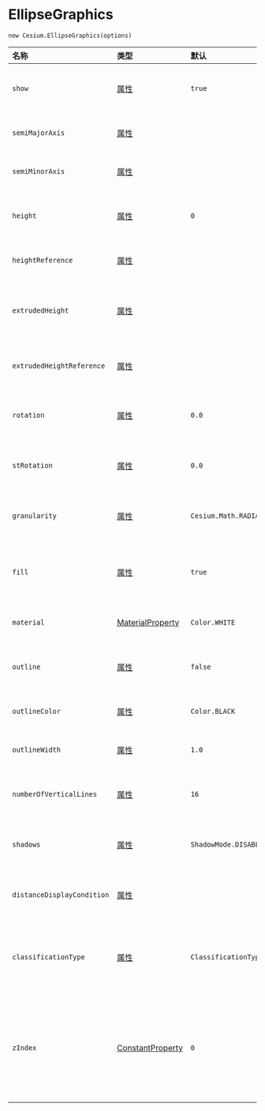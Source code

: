 # EllipseGraphics

```
new Cesium.EllipseGraphics(options)
```

| 名称 | 类型 | 默认 | 描述 |
| :--- | :--- | :--- | :--- |
| `show` | [属性](https://cesiumjs.org/Cesium/Build/Documentation/Property.html) | `true` | optional一个boolean属性，指定椭圆的可见性。 |
| `semiMajorAxis` | [属性](https://cesiumjs.org/Cesium/Build/Documentation/Property.html) |  | optional指定半长轴的数字属性。 |
| `semiMinorAxis` | [属性](https://cesiumjs.org/Cesium/Build/Documentation/Property.html) |  | optional指定半短轴的数字属性。 |
| `height` | [属性](https://cesiumjs.org/Cesium/Build/Documentation/Property.html) | `0` | optional一个数字属性，指定椭圆相对于椭球面的高度。 |
| `heightReference` | [属性](https://cesiumjs.org/Cesium/Build/Documentation/Property.html) |  | optional一个属性，指定高度相对于什么。 |
| `extrudedHeight` | [属性](https://cesiumjs.org/Cesium/Build/Documentation/Property.html) |  | optional一个数字属性，指定椭圆的挤压面相对于椭球面的高度。 |
| `extrudedHeightReference` | [属性](https://cesiumjs.org/Cesium/Build/Documentation/Property.html) |  | optional一个属性，指定extrudedHeight相对于什么。 |
| `rotation` | [属性](https://cesiumjs.org/Cesium/Build/Documentation/Property.html) | `0.0` | optional一个数字属性，指定椭圆从北向逆时针旋转。 |
| `stRotation` | [属性](https://cesiumjs.org/Cesium/Build/Documentation/Property.html) | `0.0` | optional一个数字属性，指定从北向逆时针旋转椭圆纹理。 |
| `granularity` | [属性](https://cesiumjs.org/Cesium/Build/Documentation/Property.html) | `Cesium.Math.RADIANS_PER_DEGREE` | optional一个数字属性，指定椭圆上点之间的角距离。 |
| `fill` | [属性](https://cesiumjs.org/Cesium/Build/Documentation/Property.html) | `true` | optional一个boolean属性，指定椭圆是否使用提供的材质填充。 |
| `material` | [MaterialProperty](https://cesiumjs.org/Cesium/Build/Documentation/MaterialProperty.html) | `Color.WHITE` | optional一个属性，指定用于填充椭圆的材质。 |
| `outline` | [属性](https://cesiumjs.org/Cesium/Build/Documentation/Property.html) | `false` | optional一个boolean属性，指定椭圆是否被轮廓化。 |
| `outlineColor` | [属性](https://cesiumjs.org/Cesium/Build/Documentation/Property.html) | `Color.BLACK` | optional一个指定[`Color`](https://cesiumjs.org/Cesium/Build/Documentation/Color.html)轮廓的属性。 |
| `outlineWidth` | [属性](https://cesiumjs.org/Cesium/Build/Documentation/Property.html) | `1.0` | optional一个指定轮廓宽度的数字属性。 |
| `numberOfVerticalLines` | [属性](https://cesiumjs.org/Cesium/Build/Documentation/Property.html) | `16` | optional一个数字属性，指定沿轮廓周边绘制的垂直线数。 |
| `shadows` | [属性](https://cesiumjs.org/Cesium/Build/Documentation/Property.html) | `ShadowMode.DISABLED` | optional枚举属性，指定椭圆是否从每个光源投射或接收阴影。 |
| `distanceDisplayCondition` | [属性](https://cesiumjs.org/Cesium/Build/Documentation/Property.html) |  | optional一个属性，指定与摄像机相距该椭圆的距离。 |
| `classificationType` | [属性](https://cesiumjs.org/Cesium/Build/Documentation/Property.html) | `ClassificationType.BOTH` | optional一个枚举属性，指定此椭圆是否会在地面上对terrain，3D Tiles或两者进行分类。 |
| `zIndex` | [ConstantProperty](https://cesiumjs.org/Cesium/Build/Documentation/ConstantProperty.html) | `0` | optional一个指定Ellipse的zIndex的属性。用于订购地面几何形状。仅在椭圆为常量且未指定height或exturdedHeight时才有效。 |



